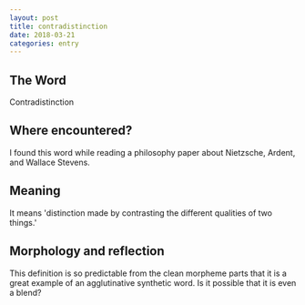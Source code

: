 ```yaml
---
layout: post
title: contradistinction
date: 2018-03-21
categories: entry
---
```

## The Word
Contradistinction

## Where encountered?
I found this word while reading a philosophy paper about Nietzsche, Ardent, and Wallace Stevens.

## Meaning
It means 'distinction made by contrasting the different qualities of two things.'

## Morphology and reflection
This definition is so predictable from the clean morpheme parts that it is a great example of an agglutinative synthetic word. Is it possible that it is even a blend?

